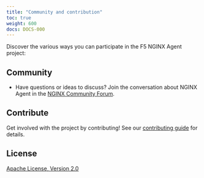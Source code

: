 ```yaml
---
title: "Community and contribution"
toc: true
weight: 600
docs: DOCS-000
---
```


Discover the various ways you can participate in the F5 NGINX Agent project:

## Community

- Have questions or ideas to discuss? Join the conversation about NGINX Agent in the [NGINX Community Forum](https://community.nginx.org/).

## Contribute

Get involved with the project by contributing! See our [contributing guide](https://github.com/nginx/agent/blob/main/CONTRIBUTING.md) for details.

## License

[Apache License, Version 2.0](https://github.com/nginx/agent/blob/main/LICENSE)
